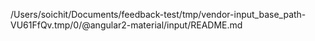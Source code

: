 /Users/soichit/Documents/feedback-test/tmp/vendor-input_base_path-VU61FfQv.tmp/0/@angular2-material/input/README.md